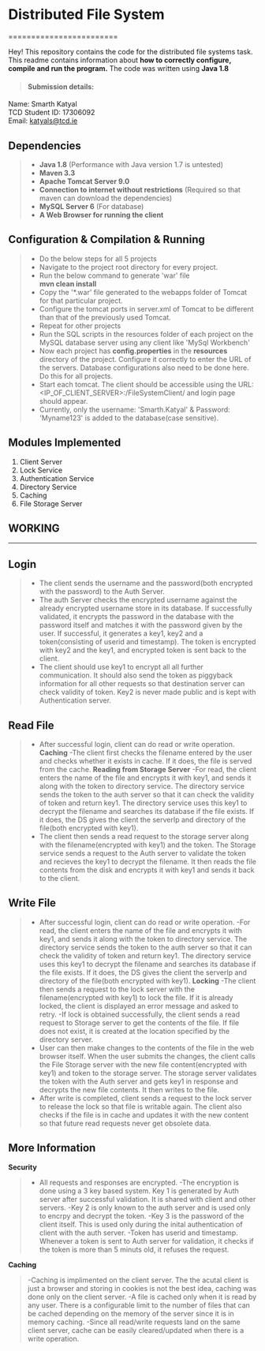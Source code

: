 # Distributed File System
========================


Hey! 
This repository contains the code for the distributed file systems task.  This readme contains information about **how to correctly configure, compile and run the program.** The code was written using **Java 1.8**


>#### <i class="icon-upload"></i> Submission details:
Name: Smarth Katyal
<br>TCD Student ID: 17306092
<br>Email: katyals@tcd.ie

Dependencies
-------------
>- **Java 1.8** (Performance with Java version 1.7 is untested)
>- **Maven 3.3** 
>- **Apache Tomcat Server 9.0**
>- **Connection to internet without restrictions** (Required so that maven can download the dependencies)
>- **MySQL Server 6** (For database)
>- **A Web Browser for running the client**

Configuration & Compilation & Running
-------------------------------------
>- Do the below steps for all 5 projects
>-  Navigate to the project root directory for every project.
>- Run the below command to generate 'war' file
<br>**mvn clean install**
>- Copy the '*.war' file generated to the webapps folder of Tomcat for that particular project.
>- Configure the tomcat ports in server.xml of Tomcat to be different than that of the previously used Tomcat.
>- Repeat for other projects
>- Run the SQL scripts in the resources folder of each project on the MySQL database server using any client like 'MySql Workbench'
>- Now each project has **config.properties** in the **resources** directory of the project. Configure it correctly to enter the URL of the servers. Database configurations also need to be done here. Do this for all projects.
>- Start each tomcat. The client should be accessible using the URL: <IP_OF_CLIENT_SERVER>:<PORT>/FileSystemClient/ and login page should appear.
>- Currently, only the username: 'Smarth.Katyal' & Password: 'Myname123' is added to the database(case sensitive).



Modules Implemented
---------------------
1) Client Server
2) Lock Service
3) Authentication Service
4) Directory Service
5) Caching
6) File Storage Server

WORKING
---------------------
___________________________________________________________________________________________________

Login
---------------------
>- The client sends the username and the password(both encrypted with the password) to the Auth Server. 
>- The auth Server checks the encrypted username against the already encrypted username store in its database. If successfully validated, it encrypts the password in the database with the password itself and matches it with the password given by the user. If successful, it generates a key1, key2 and a token(consisting of userid and timestamp). The token is encrypted with key2 and the key1, and encrypted token is sent back to the client.
>- The client should use key1 to encrypt all all further communication. It should also send the token as piggyback information for all other requests so that destination server can check validity of token. Key2 is never made public and is kept with Authentication server.

Read File
---------------------
>- After successful login, client can do read or write operation. 
**Caching**
>-The client first checks the filename entered by the user and checks whether it exists in cache. If it does, the file is served from the cache. 
**Reading from Storage Server**
>-For read, the client enters the name of the file and encrypts it with key1, and sends it along with the token to directory service. The directory service sends the token to the auth server so that it can check the validity of token and return key1. The directory service uses this key1 to decrypt the filename and searches its database if the file exists. If it does, the DS gives the client the serverIp and directory of the file(both encrypted with key1).
>- The client then sends a read request to the storage server along with the filename(encrypted with key1) and the token. The Storage service sends a request to the Auth server to validate the token and recieves the key1 to decrypt the filename. It then reads the file contents from the disk and encrypts it with key1 and sends it back to the client.


Write File
---------------------
>- After successful login, client can do read or write operation. 
>-For read, the client enters the name of the file and encrypts it with key1, and sends it along with the token to directory service. The directory service sends the token to the auth server so that it can check the validity of token and return key1. The directory service uses this key1 to decrypt the filename and searches its database if the file exists. If it does, the DS gives the client the serverIp and directory of the file(both encrypted with key1).
**Locking**
>-The client then sends a request to the lock server with the filename(encrypted with key1) to lock the file. If it is already locked, the client is displayed an error message and asked to retry. 
>-If lock is obtained successfully, the client sends a read request to Storage server to get the contents of the file. If file does not exist, it is created at the location specified by the directory server. 
>- User can then make changes to the contents of the file in the web browser itself. When the user submits the changes, the client calls the File Storage server with the new file content(encrypted with key1) and token to the storage server. The storage server validates the token with the Auth server and gets key1 in response and decrypts the new file contents. It then writes to the file.
>- After write is completed, client sends a request to the lock server to release the lock so that file is writable again. The client also checks if the file is in cache and updates it with the new content so that future read requests never get obsolete data.



More Information
---------------------
**Security**
>- All requests and responses are encrypted.
>-The encryption is done using a 3 key based system. Key 1 is generated by Auth server after successful validation. It is shared with client and other servers.
>-Key 2 is only known to the auth server and is used only to encrpy and decrypt the token.
>-Key 3 is the password of the client itself. This is used only during the inital authentication of client with the auth server.
>-Token has userid and timestamp. Whenever a token is sent to Auth server for validation, it checks if the token is more than 5 minuts old, it refuses the request.

**Caching**
>-Caching is implimented on the client server. The the acutal client is just a browser and storing in cookies is not the best idea, caching was done only on the client server. 
>-A file is cached only when it is read by any user. There is a configurable limit to the number of files that can be cached depending on the memory of the server since it is in memory caching. 
>-Since all read/write requests land on the same client server, cache can be easily cleared/updated when there is a write operation.

